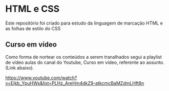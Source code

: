 # HTML e CSS
Este repositório foi criado para estudo  da linguagem de marcação HTML e as folhas de estilo do CSS

## Curso em vídeo
Como forma de nortear os conteúdos a serem tranalhados segui a playlist de vídeo aulas do canal do Youtube, Curso em vídeo, referente ao assunto. (Link abaixo).

https://www.youtube.com/watch?v=Ejkb_YpuHWs&list=PLHz_AreHm4dkZ9-atkcmcBaMZdmLHft8n
